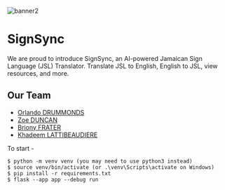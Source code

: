 ![banner2](https://github.com/BrionyFrater/capstone/assets/114207468/e2df6127-7079-41c9-b131-512f3262aa6a)


# SignSync

We are proud to introduce SignSync, an AI-powered Jamaican Sign Language (JSL) Translator. Translate JSL to English, English to JSL, view resources, and more.

## Our Team 
- [Orlando DRUMMONDS](https://github.com/OrlandoCodex)
- [Zoe DUNCAN](https://github.com/Zodun)
- [Briony FRATER](https://github.com/BrionyFrater)
- [Khadeem LATTIBEAUDIERE](https://github.com/khadeem20)

To start -

```
$ python -m venv venv (you may need to use python3 instead)
$ source venv/bin/activate (or .\venv\Scripts\activate on Windows)
$ pip install -r requirements.txt
$ flask --app app --debug run


